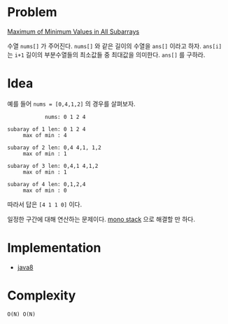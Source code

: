 # Problem

[Maximum of Minimum Values in All Subarrays](https://leetcode.com/problems/maximum-of-minimum-values-in-all-subarrays/)

수열 `nums[]` 가 주어진다. `nums[]` 와 같은 길이의 수열을 `ans[]`
이라고 하자. `ans[i]` 는 `i+1` 길이의 부분수열들의 최소값들 중
최대값을 의미한다. `ans[]` 를 구하라.

# Idea

예를 들어 `nums = [0,4,1,2]` 의 경우를 살펴보자.

```
            nums: 0 1 2 4

subaray of 1 len: 0 1 2 4
     max of min : 4

subaray of 2 len: 0,4 4,1, 1,2
     max of min : 1

subaray of 3 len: 0,4,1 4,1,2
     max of min : 1

subaray of 4 len: 0,1,2,4
     max of min : 0
```

따라서 답은 `[4 1 1 0]` 이다.

일정한 구간에 대해 연산하는 문제이다. [mono stack](/doc/stack_overview.md#mono-stack) 으로 해결할 만
하다.

# Implementation

* [java8](MainApp.java)

# Complexity

```
O(N) O(N)
```
